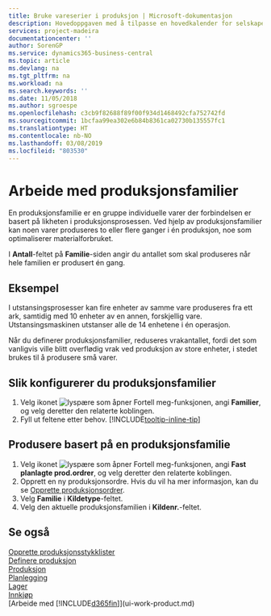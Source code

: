 ```yaml
---
title: Bruke vareserier i produksjon | Microsoft-dokumentasjon
description: Hovedoppgaven med å tilpasse en hovedkalender for selskapet, eller selskapets forretningspartner, er å angi eventuelle endringer i statusen for arbeids- eller fridager.
services: project-madeira
documentationcenter: ''
author: SorenGP
ms.service: dynamics365-business-central
ms.topic: article
ms.devlang: na
ms.tgt_pltfrm: na
ms.workload: na
ms.search.keywords: ''
ms.date: 11/05/2018
ms.author: sgroespe
ms.openlocfilehash: c3cb9f82688f89f00f934d1468492cfa752742fd
ms.sourcegitcommit: 1bcfaa99ea302e6b84b8361ca02730b135557fc1
ms.translationtype: HT
ms.contentlocale: nb-NO
ms.lasthandoff: 03/08/2019
ms.locfileid: "803530"
---
```

# <a name="work-with-production-families"></a>Arbeide med produksjonsfamilier
En produksjonsfamilie er en gruppe individuelle varer der forbindelsen er basert på likheten i produksjonsprosessen. Ved hjelp av produksjonsfamilier kan noen varer produseres to eller flere ganger i én produksjon, noe som optimaliserer materialforbruket.

I **Antall**-feltet på **Familie**-siden angir du antallet som skal produseres når hele familien er produsert én gang.

## <a name="example"></a>Eksempel
I utstansingsprosesser kan fire enheter av samme vare produseres fra ett ark, samtidig med 10 enheter av en annen, forskjellig vare. Utstansingsmaskinen utstanser alle de 14 enhetene i én operasjon.

Når du definerer produksjonsfamilier, reduseres vrakantallet, fordi det som vanligvis ville blitt overflødig vrak ved produksjon av store enheter, i stedet brukes til å produsere små varer.

## <a name="to-set-up-a-production-family"></a>Slik konfigurerer du produksjonsfamilier
1. Velg ikonet ![lyspære som åpner Fortell meg-funksjonen](media/ui-search/search_small.png "Fortell hva du vil gjøre"), angi **Familier**, og velg deretter den relaterte koblingen.
2. Fyll ut feltene etter behov. [!INCLUDE[tooltip-inline-tip](includes/tooltip-inline-tip_md.md)]

## <a name="to-produce-based-on-a-production-family"></a>Produsere basert på en produksjonsfamilie
1. Velg ikonet ![lyspære som åpner Fortell meg-funksjonen](media/ui-search/search_small.png "Fortell hva du vil gjøre"), angi **Fast planlagte prod.ordrer**, og velg deretter den relaterte koblingen.
2. Opprett en ny produksjonsordre. Hvis du vil ha mer informasjon, kan du se [Opprette produksjonsordrer](production-how-to-create-production-orders.md).
3. Velg **Familie** i **Kildetype**-feltet.  
4. Velg den aktuelle produksjonsfamilien i **Kildenr.**-feltet.

## <a name="see-also"></a>Se også
[Opprette produksjonsstykklister](production-how-to-create-production-boms.md)  
[Definere produksjon](production-configure-production-processes.md)  
[Produksjon](production-manage-manufacturing.md)    
[Planlegging](production-planning.md)   
[Lager](inventory-manage-inventory.md)  
[Innkjøp](purchasing-manage-purchasing.md)  
[Arbeide med [!INCLUDE[d365fin](includes/d365fin_md.md)]](ui-work-product.md)
